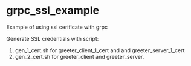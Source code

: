 # grpc_ssl_example
Example of using ssl cerificate with grpc

Generate SSL credentials with script:
1) gen_1_cert.sh for greeter_client_1_cert and and greeter_server_1_cert
2) gen_2_cert.sh for greeter_client and greeter_server.
